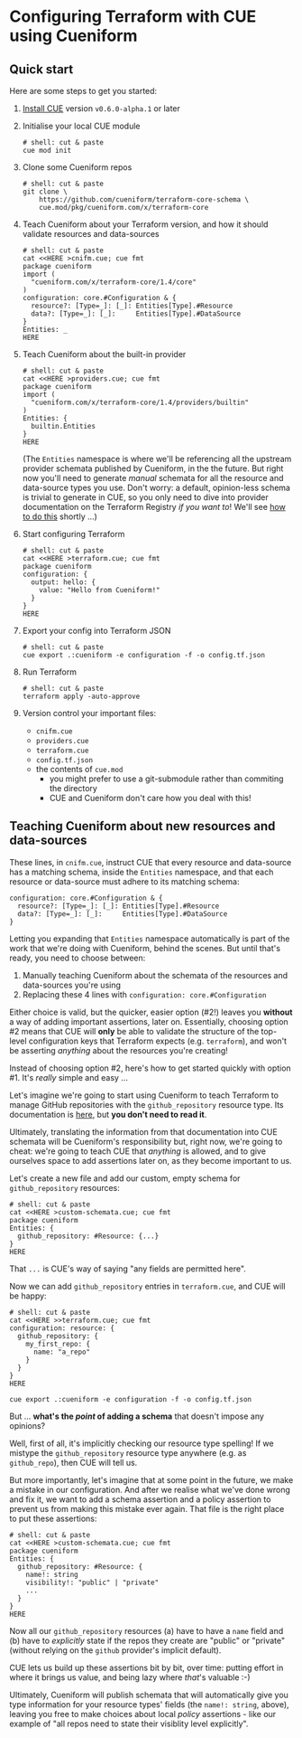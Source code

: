 # Configuring Terraform with CUE using Cueniform

## Quick start

Here are some steps to get you started:

1. [Install CUE](https://cuelang.org/docs/install/)
   version `v0.6.0-alpha.1` or later

1. Initialise your local CUE module

   ```shell
   # shell: cut & paste
   cue mod init
   ```

1. Clone some Cueniform repos

   ```shell
   # shell: cut & paste
   git clone \
       https://github.com/cueniform/terraform-core-schema \
       cue.mod/pkg/cueniform.com/x/terraform-core
   ```

1. Teach Cueniform about your Terraform version, and how it should validate resources and data-sources

   ```shell
   # shell: cut & paste
   cat <<HERE >cnifm.cue; cue fmt
   package cueniform
   import (
     "cueniform.com/x/terraform-core/1.4/core"
   )
   configuration: core.#Configuration & {
     resource?: [Type=_]: [_]: Entities[Type].#Resource
     data?: [Type=_]: [_]:     Entities[Type].#DataSource
   }
   Entities: _
   HERE
   ```

1. Teach Cueniform about the built-in provider

   ```shell
   # shell: cut & paste
   cat <<HERE >providers.cue; cue fmt
   package cueniform
   import (
     "cueniform.com/x/terraform-core/1.4/providers/builtin"
   )
   Entities: {
     builtin.Entities
   }
   HERE
   ```

   (The `Entities` namespace is where we'll be referencing all the upstream
   provider schemata published by Cueniform, in the the future. But right now
   you'll need to generate *manual* schemata for all the resource and data-source
   types you use. Don't worry: a default, opinion-less schema is trivial to
   generate in CUE, so you only need to dive into provider documentation on the
   Terraform Registry *if you want to*! We'll see
   [how to do this](#teaching-cueniform-about-new-resources-and-data-sources)
   shortly ...)

1. Start configuring Terraform

   ```shell
   # shell: cut & paste
   cat <<HERE >terraform.cue; cue fmt
   package cueniform
   configuration: {
     output: hello: {
       value: "Hello from Cueniform!"
     }
   }
   HERE
   ```

1. Export your config into Terraform JSON

   ```shell
   # shell: cut & paste
   cue export .:cueniform -e configuration -f -o config.tf.json
   ```

1. Run Terraform

   ```shell
   # shell: cut & paste
   terraform apply -auto-approve
   ```

1. Version control your important files:

   - `cnifm.cue`
   - `providers.cue`
   - `terraform.cue`
   - `config.tf.json`
   - the contents of `cue.mod`
     - you might prefer to use a git-submodule rather than commiting the directory
     - CUE and Cueniform don't care how you deal with this!

## Teaching Cueniform about new resources and data-sources

These lines, in `cnifm.cue`, instruct CUE that every resource and data-source
has a matching schema, inside the `Entities` namespace, and that each resource
or data-source must adhere to its matching schema:

```cue
configuration: core.#Configuration & {
  resource?: [Type=_]: [_]: Entities[Type].#Resource
  data?: [Type=_]: [_]:     Entities[Type].#DataSource
}
```

Letting you expanding that `Entities` namespace automatically is part of the
work that we're doing with Cueniform, behind the scenes. But until that's ready,
you need to choose between:

1. Manually teaching Cueniform about the schemata of the resources and
   data-sources you're using
1. Replacing these 4 lines with `configuration: core.#Configuration`

Either choice is valid, but the quicker, easier option (#2!) leaves you
**without** a way of adding important assertions, later on. Essentially,
choosing option #2 means that CUE will **only** be able to validate the
structure of the top-level configuration keys that Terraform expects (e.g.
`terraform`), and won't be asserting *anything* about the resources you're
creating!

Instead of choosing option #2, here's how to get started quickly with option
#1. It's *really* simple and easy ...

Let's imagine we're going to start using Cueniform to teach Terraform to manage
GitHub repositories with the `github_repository` resource type. Its
documentation is
[here](https://registry.terraform.io/providers/integrations/github/latest/docs/resources/repository),
but **you don't need to read it**.

Ultimately, translating the information from that documentation into CUE
schemata will be Cueniform's responsibility but, right now, we're going to
cheat: we're going to teach CUE that *anything* is allowed, and to give
ourselves space to add assertions later on, as they become important to us.

Let's create a new file and add our custom, empty schema for
`github_repository` resources:

```shell
# shell: cut & paste
cat <<HERE >custom-schemata.cue; cue fmt
package cueniform
Entities: {
  github_repository: #Resource: {...}
}
HERE
```

That `...` is CUE's way of saying "any fields are permitted here".

Now we can add `github_repository` entries in `terraform.cue`, and CUE will be happy:

```cue
# shell: cut & paste
cat <<HERE >>terraform.cue; cue fmt
configuration: resource: {
  github_repository: {
    my_first_repo: {
      name: "a_repo"
    }
  }
}
HERE

cue export .:cueniform -e configuration -f -o config.tf.json
```

But ... **what's the *point* of adding a schema** that doesn't impose any
opinions?

Well, first of all, it's implicitly checking our resource type spelling! If we
mistype the `github_repository` resource type anywhere (e.g. as `github_repo`),
then CUE will tell us.

But more importantly, let's imagine that at some point in the future, we make a
mistake in our configuration. And after we realise what we've done wrong and
fix it, we want to add a schema assertion and a policy assertion to prevent us
from making this mistake ever again. That file is the right place to put these
assertions:

```shell
# shell: cut & paste
cat <<HERE >custom-schemata.cue; cue fmt
package cueniform
Entities: {
  github_repository: #Resource: {
    name!: string
    visibility!: "public" | "private"
    ...
  }
}
HERE
```

Now all our `github_repository` resources (a) have to have a `name` field and
(b) have to *explicitly* state if the repos they create are "public" or
"private" (without relying on the `github` provider's implicit default).

CUE lets us build up these assertions bit by bit, over time: putting effort in
where it brings us value, and being lazy where *that*'s valuable :-)

Ultimately, Cueniform will publish schemata that will automatically give you
type information for your resource types' fields (the `name!: string`, above),
leaving you free to make choices about local *policy* assertions - like our
example of "all repos need to state their visiblity level explicitly".

